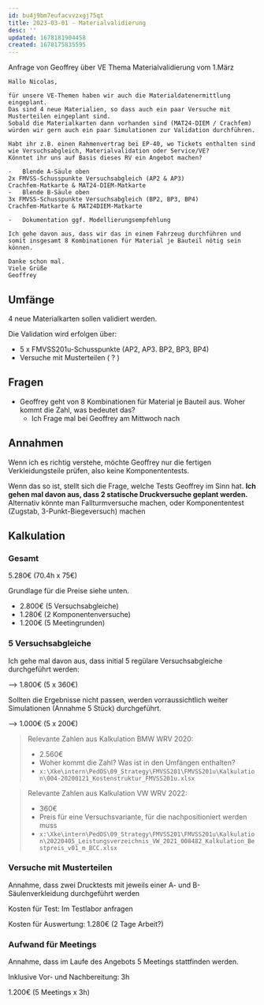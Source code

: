 ```yaml
---
id: bu4j9bm7eufacvvzxgj75qt
title: 2023-03-01 - Materialvalidierung
desc: ''
updated: 1678181904458
created: 1678175835595
---
```

Anfrage von Geoffrey über VE Thema Materialvalidierung vom 1.März
```
Hallo Nicolas,

für unsere VE-Themen haben wir auch die Materialdatenermittlung eingeplant.
Das sind 4 neue Materialien, so dass auch ein paar Versuche mit Musterteilen eingeplant sind.
Sobald die Materialkarten dann vorhanden sind (MAT24-DIEM / Crachfem) würden wir gern auch ein paar Simulationen zur Validation durchführen.

Habt ihr z.B. einen Rahmenvertrag bei EP-40, wo Tickets enthalten sind wie Versuchsabgleich, Materialvalidation oder Service/VE?
Könntet ihr uns auf Basis dieses RV ein Angebot machen?

-	Blende A-Säule oben
2x FMVSS-Schusspunkte Versuchsabgleich (AP2 & AP3)
Crachfem-Matkarte & MAT24-DIEM-Matkarte
-	Blende B-Säule oben
3x FMVSS-Schusspunkte Versuchsabgleich (BP2, BP3, BP4)
Crachfem-Matkarte & MAT24DIEM-Matkarte

-	Dokumentation ggf. Modellierungsempfehlung

Ich gehe davon aus, dass wir das in einem Fahrzeug durchführen und somit insgesamt 8 Kombinationen für Material je Bauteil nötig sein können. 

Danke schon mal.
Viele Grüße
Geoffrey
```

## Umfänge
4 neue Materialkarten sollen validiert werden.

Die Validation wird erfolgen über:
- 5 x FMVSS201u-Schusspunkte (AP2, AP3. BP2, BP3, BP4)
- Versuche mit Musterteilen ( ? )

## Fragen
- Geoffrey geht von 8 Kombinationen für Material je Bauteil aus. Woher kommt die Zahl, was bedeutet das?
  - Ich Frage mal bei Geoffrey am Mittwoch nach
  
## Annahmen
Wenn ich es richtig verstehe, möchte Geoffrey nur die fertigen Verkleidungsteile prüfen, also keine Komponententests. 

Wenn das so ist, stellt sich die Frage, welche Tests Geoffrey im Sinn hat.
**Ich gehen mal davon aus, dass 2 statische Druckversuche geplant werden.**
Alternativ könnte man Fallturmversuche machen, oder Komponententest (Zugstab, 3-Punkt-Biegeversuch) machen

## Kalkulation

### Gesamt
5.280€ (70.4h x 75€)

Grundlage für die Preise siehe unten.

- 2.800€ (5 Versuchsabgleiche)
- 1.280€ (2 Komponentenversuche)
- 1.200€ (5 Meetingrunden)

### 5 Versuchsabgleiche
Ich gehe mal davon aus, dass initial 5 regülare Versuchsabgleiche durchgeführt werden:

--> 1.800€ (5 x 360€)

Sollten die Ergebnisse nicht passen, werden vorraussichtlich weiter Simulationen (Annahme 5 Stück) durchgeführt.

--> 1.000€ (5 x 200€)

> Relevante Zahlen aus Kalkulation BMW WRV 2020:
> - 2.560€ 
> - Woher kommt die Zahl? Was ist in den Umfängen enthalten?
> - `x:\Xke\intern\PedOS\09_Strategy\FMVSS201\FMVSS201u\Kalkulation\004-20200121_Kostenstruktur_FMVSS201u.xlsx`

> Relevante Zahlen aus Kalkulation VW WRV 2022:
> - 360€
> - Preis für eine Versuchsvariante, für die nachpositioniert werden muss
> - `x:\Xke\intern\PedOS\09_Strategy\FMVSS201\FMVSS201u\Kalkulation\20220405_Leistungsverzeichnis_VW_2021_008482_Kalkulation_Bestpreis_v01_m_BCC.xlsx`


### Versuche mit Musterteilen
Annahme, dass zwei Drucktests mit jeweils einer A- und B-Säulenverkleidung durchgeführt werden

Kosten für Test: Im Testlabor anfragen

Kosten für Auswertung: 1.280€ (2 Tage Arbeit?)

### Aufwand für Meetings
Annahme, dass im Laufe des Angebots 5 Meetings stattfinden werden.

Inklusive Vor- und Nachbereitung: 3h

1.200€ (5 Meetings x 3h)
